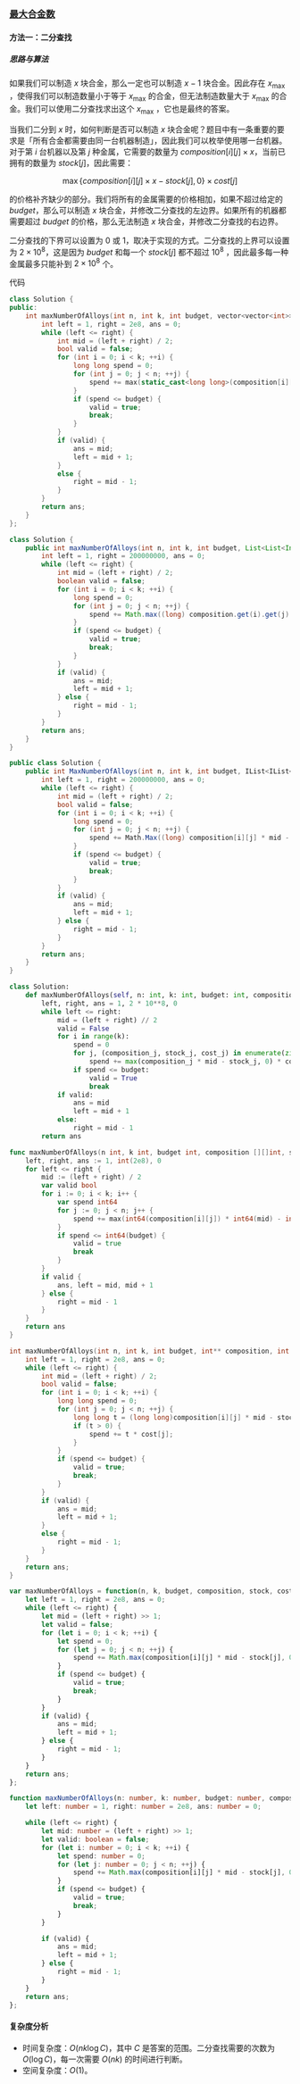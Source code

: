 ### [最大合金数](https://leetcode.cn/problems/maximum-number-of-alloys/solutions/2617781/zui-da-he-jin-shu-by-leetcode-solution-uwll/?envType=daily-question&envId=2024-01-27)

#### 方法一：二分查找

##### 思路与算法

如果我们可以制造 $x$ 块合金，那么一定也可以制造 $x-1$ 块合金。因此存在 $x_{\max}$ ，使得我们可以制造数量小于等于 $x_{\max}$  的合金，但无法制造数量大于 $x_{\max}$  的合金。我们可以使用二分查找求出这个 $x_{\max}$ ，它也是最终的答案。

当我们二分到 $x$ 时，如何判断是否可以制造 $x$ 块合金呢？题目中有一条重要的要求是「所有合金都需要由同一台机器制造」，因此我们可以枚举使用哪一台机器。对于第 $i$ 台机器以及第 $j$ 种金属，它需要的数量为 $\textit{composition}[i][j] \times x$，当前已拥有的数量为 $\textit{stock}[j]$，因此需要：

$$\max \big\{ \textit{composition}[i][j] \times x - \textit{stock}[j], 0 \} \times \textit{cost}[j]$$

的价格补齐缺少的部分。我们将所有的金属需要的价格相加，如果不超过给定的 $\textit{budget}$，那么可以制造 $x$ 块合金，并修改二分查找的左边界。如果所有的机器都需要超过 $\textit{budget}$ 的价格，那么无法制造 $x$ 块合金，并修改二分查找的右边界。

二分查找的下界可以设置为 $0$ 或 $1$，取决于实现的方式。二分查找的上界可以设置为 $2 \times 10^8$，这是因为 $\textit{budget}$ 和每一个 $\textit{stock}[j]$ 都不超过 $10^8$ ，因此最多每一种金属最多只能补到 $2 \times 10^8$ 个。

代码

```c++
class Solution {
public:
    int maxNumberOfAlloys(int n, int k, int budget, vector<vector<int>>& composition, vector<int>& stock, vector<int>& cost) {
        int left = 1, right = 2e8, ans = 0;
        while (left <= right) {
            int mid = (left + right) / 2;
            bool valid = false;
            for (int i = 0; i < k; ++i) {
                long long spend = 0;
                for (int j = 0; j < n; ++j) {
                    spend += max(static_cast<long long>(composition[i][j]) * mid - stock[j], 0LL) * cost[j];
                }
                if (spend <= budget) {
                    valid = true;
                    break;
                }
            }
            if (valid) {
                ans = mid;
                left = mid + 1;
            }
            else {
                right = mid - 1;
            }
        }
        return ans;
    }
};
```

```java
class Solution {
    public int maxNumberOfAlloys(int n, int k, int budget, List<List<Integer>> composition, List<Integer> stock, List<Integer> cost) {
        int left = 1, right = 200000000, ans = 0;
        while (left <= right) {
            int mid = (left + right) / 2;
            boolean valid = false;
            for (int i = 0; i < k; ++i) {
                long spend = 0;
                for (int j = 0; j < n; ++j) {
                    spend += Math.max((long) composition.get(i).get(j) * mid - stock.get(j), 0) * cost.get(j);
                }
                if (spend <= budget) {
                    valid = true;
                    break;
                }
            }
            if (valid) {
                ans = mid;
                left = mid + 1;
            } else {
                right = mid - 1;
            }
        }
        return ans;
    }
}
```

```csharp
public class Solution {
    public int MaxNumberOfAlloys(int n, int k, int budget, IList<IList<int>> composition, IList<int> stock, IList<int> cost) {
        int left = 1, right = 200000000, ans = 0;
        while (left <= right) {
            int mid = (left + right) / 2;
            bool valid = false;
            for (int i = 0; i < k; ++i) {
                long spend = 0;
                for (int j = 0; j < n; ++j) {
                    spend += Math.Max((long) composition[i][j] * mid - stock[j], 0) * cost[j];
                }
                if (spend <= budget) {
                    valid = true;
                    break;
                }
            }
            if (valid) {
                ans = mid;
                left = mid + 1;
            } else {
                right = mid - 1;
            }
        }
        return ans;
    }
}
```

```python
class Solution:
    def maxNumberOfAlloys(self, n: int, k: int, budget: int, composition: List[List[int]], stock: List[int], cost: List[int]) -> int:
        left, right, ans = 1, 2 * 10**8, 0
        while left <= right:
            mid = (left + right) // 2
            valid = False
            for i in range(k):
                spend = 0
                for j, (composition_j, stock_j, cost_j) in enumerate(zip(composition[i], stock, cost)):
                    spend += max(composition_j * mid - stock_j, 0) * cost_j
                if spend <= budget:
                    valid = True
                    break
            if valid:
                ans = mid
                left = mid + 1
            else:
                right = mid - 1
        return ans
```

```go
func maxNumberOfAlloys(n int, k int, budget int, composition [][]int, stock []int, cost []int) int {
    left, right, ans := 1, int(2e8), 0
    for left <= right {
        mid := (left + right) / 2
        var valid bool
        for i := 0; i < k; i++ {
            var spend int64
            for j := 0; j < n; j++ {
                spend += max(int64(composition[i][j]) * int64(mid) - int64(stock[j]), int64(0)) * int64(cost[j])
            }
            if spend <= int64(budget) {
                valid = true
                break
            }
        }
        if valid {
            ans, left = mid, mid + 1
        } else {
            right = mid - 1
        }
    }
    return ans
}
```

```c
int maxNumberOfAlloys(int n, int k, int budget, int** composition, int compositionSize, int* compositionColSize, int* stock, int stockSize, int* cost, int costSize){
    int left = 1, right = 2e8, ans = 0;
    while (left <= right) {
        int mid = (left + right) / 2;
        bool valid = false;
        for (int i = 0; i < k; ++i) {
            long long spend = 0;
            for (int j = 0; j < n; ++j) {
                long long t = (long long)composition[i][j] * mid - stock[j];
                if (t > 0) {
                    spend += t * cost[j];
                }
            }
            if (spend <= budget) {
                valid = true;
                break;
            }
        }
        if (valid) {
            ans = mid;
            left = mid + 1;
        }
        else {
            right = mid - 1;
        }
    }
    return ans;
}
```

```javascript
var maxNumberOfAlloys = function(n, k, budget, composition, stock, cost) {
    let left = 1, right = 2e8, ans = 0;
    while (left <= right) {
        let mid = (left + right) >> 1;
        let valid = false;
        for (let i = 0; i < k; ++i) {
            let spend = 0;
            for (let j = 0; j < n; ++j) {
                spend += Math.max(composition[i][j] * mid - stock[j], 0) * cost[j];
            }
            if (spend <= budget) {
                valid = true;
                break;
            }
        }
        if (valid) {
            ans = mid;
            left = mid + 1;
        } else {
            right = mid - 1;
        }
    }
    return ans;
};
```

```typescript
function maxNumberOfAlloys(n: number, k: number, budget: number, composition: number[][], stock: number[], cost: number[]): number {
    let left: number = 1, right: number = 2e8, ans: number = 0;

    while (left <= right) {
        let mid: number = (left + right) >> 1;
        let valid: boolean = false;
        for (let i: number = 0; i < k; ++i) {
            let spend: number = 0;
            for (let j: number = 0; j < n; ++j) {
                spend += Math.max(composition[i][j] * mid - stock[j], 0) * cost[j];
            }
            if (spend <= budget) {
                valid = true;
                break;
            }
        }

        if (valid) {
            ans = mid;
            left = mid + 1;
        } else {
            right = mid - 1;
        }
    }
    return ans;
};
```

#### 复杂度分析

- 时间复杂度：$O(nk\log C)$，其中 $C$ 是答案的范围。二分查找需要的次数为 $O(\log C)$，每一次需要 $O(nk)$ 的时间进行判断。
- 空间复杂度：$O(1)$。
